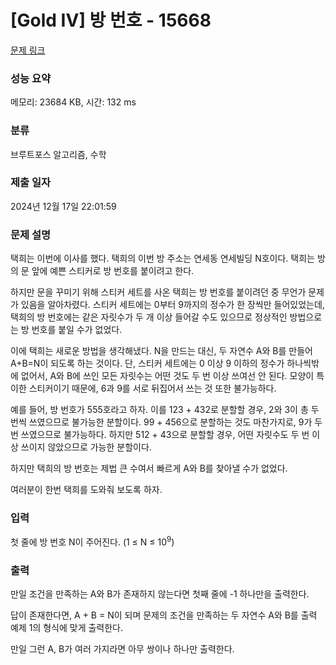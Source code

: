 # [Gold IV] 방 번호 - 15668 

[문제 링크](https://www.acmicpc.net/problem/15668) 

### 성능 요약

메모리: 23684 KB, 시간: 132 ms

### 분류

브루트포스 알고리즘, 수학

### 제출 일자

2024년 12월 17일 22:01:59

### 문제 설명

<p>택희는 이번에 이사를 했다. 택희의 이번 방 주소는 연세동 연세빌딩 N호이다. 택희는 방의 문 앞에 예쁜 스티커로 방 번호를 붙이려고 한다.</p>

<p>하지만 문을 꾸미기 위해 스티커 세트를 사온 택희는 방 번호를 붙이려던 중 무언가 문제가 있음을 알아차렸다. 스티커 세트에는 0부터 9까지의 정수가 한 장씩만 들어있었는데, 택희의 방 번호에는 같은 자릿수가 두 개 이상 들어갈 수도 있으므로 정상적인 방법으로는 방 번호를 붙일 수가 없었다.</p>

<p>이에 택희는 새로운 방법을 생각해냈다. N을 만드는 대신, 두 자연수 A와 B를 만들어 A+B=N이 되도록 하는 것이다. 단, 스티커 세트에는 0 이상 9 이하의 정수가 하나씩밖에 없어서, A와 B에 쓰인 모든 자릿수는 어떤 것도 두 번 이상 쓰여선 안 된다. 모양이 특이한 스티커이기 때문에, 6과 9를 서로 뒤집어서 쓰는 것 또한 불가능하다.</p>

<p>예를 들어, 방 번호가 555호라고 하자. 이를 123 + 432로 분할할 경우, 2와 3이 총 두 번씩 쓰였으므로 불가능한 분할이다. 99 + 456으로 분할하는 것도 마찬가지로, 9가 두 번 쓰였으므로 불가능하다. 하지만 512 + 43으로 분할할 경우, 어떤 자릿수도 두 번 이상 쓰이지 않았으므로 가능한 분할이다.</p>

<p>하지만 택희의 방 번호는 제법 큰 수여서 빠르게 A와 B를 찾아낼 수가 없었다.</p>

<p>여러분이 한번 택희를 도와줘 보도록 하자.</p>

### 입력 

 <p>첫 줄에 방 번호 N이 주어진다. (1 ≤ N ≤ 10<sup>9</sup>)</p>

### 출력 

 <p>만일 조건을 만족하는 A와 B가 존재하지 않는다면 첫째 줄에 -1 하나만을 출력한다.</p>

<p>답이 존재한다면, A + B = N이 되며 문제의 조건을 만족하는 두 자연수 A와 B를 출력 예제 1의 형식에 맞게 출력한다.</p>

<p>만일 그런 A, B가 여러 가지라면 아무 쌍이나 하나만 출력한다.</p>

